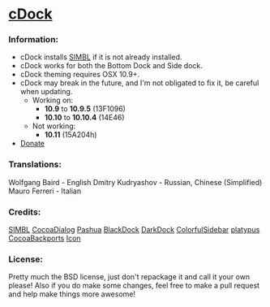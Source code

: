 # [cDock](http://w0lfschild.github.io/pages/cdock.html)

### Information:
* cDock installs [SIMBL](http://www.culater.net/software/SIMBL/SIMBL.php) if it is not already installed.
* cDock works for both the Bottom Dock and Side dock.
* cDock theming requires OSX 10.9+.
* cDock may break in the future, and I'm not obligated to fix it, be careful when updating.
	* Working on:
	    * **10.9** to **10.9.5** (13F1096)
	    * **10.10** to **10.10.4** (14E46)
	* Not working:
	    * **10.11** (15A204h)
* [Donate](http://w0lfschild.github.io/pages/donate.html)

### Translations:
Wolfgang Baird - English
Dmitry Kudryashov - Russian, Chinese (Simplified)
Mauro Ferreri - Italian

### Credits:

[SIMBL](http://www.culater.net/software/SIMBL/SIMBL.php)
[CocoaDialog](http://mstratman.github.io/cocoadialog/)
[Pashua](http://bluem.net/en/mac/pashua/)
[BlackDock](http://cooviewerzoom.web.fc2.com/blackdock)
[DarkDock](http://github.com/b3ll/DarkDock)
[ColorfulSidebar](http://cooviewerzoom.web.fc2.com/)
[platypus](http://sveinbjorn.org/platypus)
[CocoaBackports](http://github.com/petroules/CocoaBackports)
[Icon](http://scafer31000.deviantart.com)

### License:
Pretty much the BSD license, just don't repackage it and call it your own please!
Also if you do make some changes, feel free to make a pull request and help make things more awesome!
